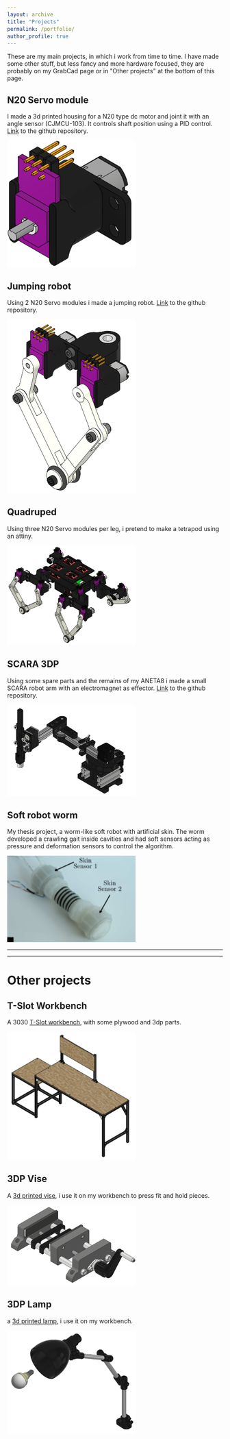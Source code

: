 ```yaml
---
layout: archive
title: "Projects"
permalink: /portfolio/
author_profile: true
---
```


These are my main projects, in which i work from time to time. I have made some other stuff, but less fancy and more hardware focused, they are probably on my GrabCad page or in "Other projects" at the bottom of this page.

## N20 Servo module

I made a 3d printed housing for a N20 type dc motor and joint it with an angle sensor (CJMCU-103). It controls shaft position using a PID control. [Link](https://github.com/jkugalde/N20-Servo-Module) to the github repository.

<img src="/images/module.png" width="300">

## Jumping robot

Using 2 N20 Servo modules i made a jumping robot. [Link](https://github.com/jkugalde/Jumping-robot) to the github repository.

<img src="/images/Legs.png" width="300">

## Quadruped

Using three N20 Servo modules per leg, i pretend to make a tetrapod using an attiny.

<img src="/images/quad.png" width="300">

## SCARA 3DP

Using some spare parts and the remains of my ANETA8 i made a small SCARA robot arm with an electromagnet as effector. [Link](https://github.com/jkugalde/SCARA-3DP) to the github repository.

<img src="/images/scara.png" width="300">

## Soft robot worm

My thesis project, a worm-like soft robot with artificial skin. The worm developed a crawling gait inside cavities and had soft sensors acting as pressure and deformation sensors to control the algorithm.

<img src="/images/softwo.png" width="300">

--------------------------------------------------------------------------------------------
--------------------------------------------------------------------------------------------

# Other projects

## T-Slot Workbench

A 3030 [T-Slot workbench](https://jkugalde.github.io/portfolio/tslottable/), with some plywood and 3dp parts.

<img src="/images/iso1.png" width="300">

## 3DP Vise

A [3d printed vise](https://jkugalde.github.io/portfolio/3dp-vise/), i use it on my workbench to press fit and hold pieces.

<img src="/images/isovise.png" width="300">

## 3DP Lamp

a [3d printed lamp](https://jkugalde.github.io/portfolio/3dplamp/), i use it on my workbench.

<img src="/images/isolamp.png" width="300">




